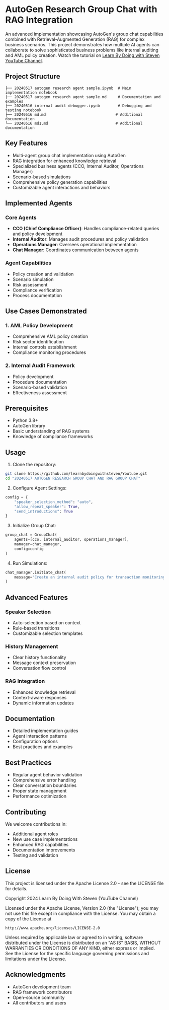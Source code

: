 # AutoGen Research Group Chat with RAG Integration

An advanced implementation showcasing AutoGen's group chat capabilities combined with Retrieval-Augmented Generation (RAG) for complex business scenarios. This project demonstrates how multiple AI agents can collaborate to solve sophisticated business problems like internal auditing and AML policy creation. Watch the tutorial on [Learn By Doing with Steven YouTube Channel](https://youtu.be/your-video-id).

## Project Structure
```
├── 20240517 autogen research agent sample.ipynb  # Main implementation notebook
├── 20240517 autogen research agent sample.md     # Documentation and examples
├── 20240516 internal audit debugger.ipynb        # Debugging and testing notebook
├── 20240516 md.md                               # Additional documentation
└── 20240516 md1.md                              # Additional documentation
```

## Key Features
- Multi-agent group chat implementation using AutoGen
- RAG integration for enhanced knowledge retrieval
- Specialized business agents (CCO, Internal Auditor, Operations Manager)
- Scenario-based simulations
- Comprehensive policy generation capabilities
- Customizable agent interactions and behaviors

## Implemented Agents

### Core Agents
- **CCO (Chief Compliance Officer)**: Handles compliance-related queries and policy development
- **Internal Auditor**: Manages audit procedures and policy validation
- **Operations Manager**: Oversees operational implementation
- **Chat Manager**: Coordinates communication between agents

### Agent Capabilities
- Policy creation and validation
- Scenario simulation
- Risk assessment
- Compliance verification
- Process documentation

## Use Cases Demonstrated

### 1. AML Policy Development
- Comprehensive AML policy creation
- Risk sector identification
- Internal controls establishment
- Compliance monitoring procedures

### 2. Internal Audit Framework
- Policy development
- Procedure documentation
- Scenario-based validation
- Effectiveness assessment

## Prerequisites
- Python 3.8+
- AutoGen library
- Basic understanding of RAG systems
- Knowledge of compliance frameworks

## Usage

1. Clone the repository:
```bash
git clone https://github.com/learnbydoingwithsteven/Youtube.git
cd "20240517 AUTOGEN RESEARCH GROUP CHAT AND RAG GROUP CHAT"
```

2. Configure Agent Settings:
```python
config = {
    "speaker_selection_method": "auto",
    "allow_repeat_speaker": True,
    "send_introductions": True
}
```

3. Initialize Group Chat:
```python
group_chat = GroupChat(
    agents=[cco, internal_auditor, operations_manager],
    manager=chat_manager,
    config=config
)
```

4. Run Simulations:
```python
chat_manager.initiate_chat(
    message="Create an internal audit policy for transaction monitoring"
)
```

## Advanced Features

### Speaker Selection
- Auto-selection based on context
- Rule-based transitions
- Customizable selection templates

### History Management
- Clear history functionality
- Message context preservation
- Conversation flow control

### RAG Integration
- Enhanced knowledge retrieval
- Context-aware responses
- Dynamic information updates

## Documentation
- Detailed implementation guides
- Agent interaction patterns
- Configuration options
- Best practices and examples

## Best Practices
- Regular agent behavior validation
- Comprehensive error handling
- Clear conversation boundaries
- Proper state management
- Performance optimization

## Contributing
We welcome contributions in:
- Additional agent roles
- New use case implementations
- Enhanced RAG capabilities
- Documentation improvements
- Testing and validation

## License
This project is licensed under the Apache License 2.0 - see the LICENSE file for details.

Copyright 2024 Learn By Doing With Steven (YouTube Channel)

Licensed under the Apache License, Version 2.0 (the "License");
you may not use this file except in compliance with the License.
You may obtain a copy of the License at

    http://www.apache.org/licenses/LICENSE-2.0

Unless required by applicable law or agreed to in writing, software
distributed under the License is distributed on an "AS IS" BASIS,
WITHOUT WARRANTIES OR CONDITIONS OF ANY KIND, either express or implied.
See the License for the specific language governing permissions and
limitations under the License.

## Acknowledgments
- AutoGen development team
- RAG framework contributors
- Open-source community
- All contributors and users
